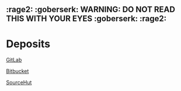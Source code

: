 :rage2: :goberserk: WARNING: DO NOT READ THIS WITH YOUR EYES :goberserk: :rage2:
---

# Deposits

[GitLab](https://gitlab.com/lgflorentino)

[Bitbucket](https://bitbucket.org/lgflorentino)

[SourceHut](https://sr.ht/~lgflorentino)

